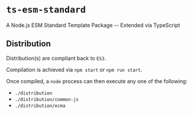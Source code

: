 # `ts-esm-standard` #
 
A Node.js ESM Standard Template Package -- Extended via TypeScript

## Distribution ##

Distribution(s) are compliant back to `ES3`.

Compilation is achieved via `npm start` or `npm run start`.

Once compiled, a `node` process can then execute any one of the following:

- `./distribution`
- `./distribution/common-js`
- `./distribution/ecma`
